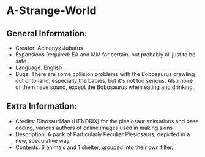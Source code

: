 # A-Strange-World

## General Information:
- Creator: Acinonyx Jubatus
- Expansions Required: EA and MM for certain, but probably all just to be safe.
- Language: English
- Bugs: There are some collision problems with the Bobosaurus crawling out onto land, especially the babies, but it's not too serious. Also none of them have sound, except the Bobosaurus when eating and drinking.

## Extra Information:
- Credits: DinosaurMan (HENDRIX) for the plesiosaur animations and base coding, various authors of online images used in making skins
- Description: A pack of Particularly Peculiar Plesiosaurs, depicted in a new, speculative way.
- Contents: 6 animals and 1 shelter, grouped into their own filter.
